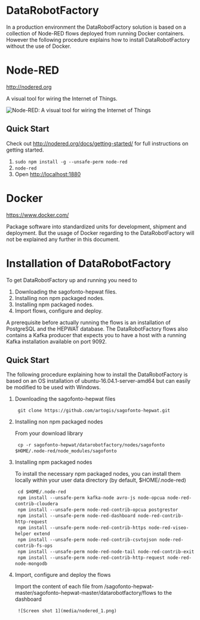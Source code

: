 # DataRobotFactory

In a production environment the DataRobotFactory solution is based on a collection of Node-RED flows deployed from running Docker containers. However the following procedure explains how to install DataRobotFactory without the use of Docker.

# Node-RED

http://nodered.org

A visual tool for wiring the Internet of Things.

![Node-RED: A visual tool for wiring the Internet of Things](http://nodered.org/images/node-red-screenshot.png)

## Quick Start

Check out http://nodered.org/docs/getting-started/ for full instructions on getting
started.

1. `sudo npm install -g --unsafe-perm node-red`
2. `node-red`
3. Open <http://localhost:1880>

# Docker

https://www.docker.com/

Package software into standardized units for development, shipment and deployment. But the usage of Docker regarding to the DataRobotFactory will not be explained any further in this document.

# Installation of DataRobotFactory

To get DataRobotFactory up and running you need to
   1. Downloading the sagofonto-hepwat files.
   2. Installing non npm packaged nodes.
   3. Installing npm packaged nodes.
   4. Import flows, configure and deploy.

A prerequisite before actually running the flows is an installation of PostgreSQL and the HEPWAT database. The DataRobotFactory flows also contains a Kafka producer that expects you to have a host with a running Kafka installation available on port 9092.

## Quick Start

The following procedure explaining how to install the DataRobotFactory is based on an OS installation of ubuntu-16.04.1-server-amd64 but can easily be modified to be used with Windows.

1. Downloading the sagofonto-hepwat files

        git clone https://github.com/artogis/sagofonto-hepwat.git

2. Installing non npm packaged nodes
   
   From your download library

        cp -r sagofonto-hepwat/datarobotfactory/nodes/sagofonto $HOME/.node-red/node_modules/sagofonto

3. Installing npm packaged nodes

   To install the necessary npm packaged nodes, you can install them locally within your user data directory (by default, $HOME/.node-red)

        cd $HOME/.node-red
        npm install --unsafe-perm kafka-node avro-js node-opcua node-red-contrib-cloudera
        npm install --unsafe-perm node-red-contrib-opcua postgrestor
        npm install --unsafe-perm node-red-dashboard node-red-contrib-http-request 
        npm install --unsafe-perm node-red-contrib-https node-red-viseo-helper extend
        npm install --unsafe-perm node-red-contrib-csvtojson node-red-contrib-fs-ops
        npm install --unsafe-perm node-red-node-tail node-red-contrib-exit
        npm install --unsafe-perm node-red-contrib-http-request node-red-node-mongodb

4. Import, configure and deploy the flows

   Import the content of each file from /sagofonto-hepwat-master/sagofonto-hepwat-master/datarobotfactory/flows to the dashboard

        ![Screen shot 1](media/nodered_1.png)